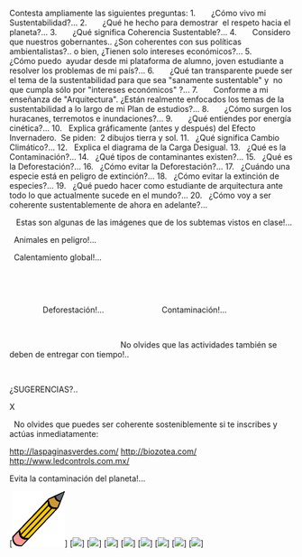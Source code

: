Contesta ampliamente las siguientes
 preguntas:
1.      
 ¿Cómo
 vivo mi
 Sustentabilidad?...
2.      
 ¿Qué
 he hecho para demostrar  el respeto
 hacia el planeta?...
3.      
 ¿Qué
 significa Coherencia
 Sustentable?...
4.      
 Considero
 que nuestros gobernantes.. ¿Son coherentes con sus políticas
 ambientalistas?.. o bien, ¿Tienen solo intereses
 económicos?...
5.      
 ¿Cómo
 puedo  ayudar
 desde mi plataforma de alumno, joven estudiante a resolver
 los problemas de mi país?...
6.      
 ¿Qué
 tan transparente puede ser el tema de la sustentabilidad para que
 sea "sanamente sustentable" y  no que cumpla sólo por
 "intereses
 económicos" ?...
7.      
 Conforme
 a mi enseñanza de "Arquitectura". ¿Están realmente
 enfocados los temas de la sustentabilidad a lo
 largo de mi Plan de estudios?...
8.      
 ¿Cómo
 surgen los huracanes, terremotos e
 inundaciones?...
9.      
 ¿Qué
 entiendes por energía
 cinética?...
10.  
 Explica
 gráficamente (antes y después) del Efecto
 Invernadero.
 Se
 piden:  2 dibujos tierra
 y sol.
11.  
 ¿Qué
 significa Cambio
 Climático?...
12.  
 Explica
 el diagrama de la Carga
 Desigual.
13.  
 ¿Qué
 es la
Contaminación?...
14.  
 ¿Qué
 tipos de contaminantes
 existen?...
15.  
 ¿Qué
 es la
Deforestación?...
16.  
 ¿Cómo
 evitar la
 Deforestación?...
17.  
 ¿Cuándo
 una especie está en peligro de
 extinción?...
18.  
 ¿Cómo
 evitar la extinción de
 especies?...
19.  
 ¿Qué
 puedo hacer como estudiante de arquitectura ante
 todo lo que actualmente sucede en el mundo?...
20.  
 ¿Cómo
 voy a ser coherente sustentablemente de ahora en
 adelante?...




   Estas son
 algunas de las imágenes que de los subtemas vistos en
 clase!...















  Animales en peligro!...

  Calentamiento
global!...



 

 


               Deforestación!...                          Contaminación!...

 


                                                 
 No olvides que las actividades también se deben de entregar con tiempo!..


 








¿SUGERENCIAS?..

X


  No olvides que puedes ser coherente sosteniblemente si te inscribes y actúas inmediatamente:

http://laspaginasverdes.com/
http://biozotea.com/
http://www.ledcontrols.com.mx/

 Evita la contaminación del planeta!...
    

[![](./matita.gif)]
[![](./content/P1/MP1.1/matita.gif)]
[![](./content/P1/MP1.1/matita.gif)]
[![](./content/P1/MP1.1/OSOPOLAR.gif)]
[![](./content/P1/MP1.1/beforeandafter.jpg)]
[![](./content/P1/MP1.1/deforestation_brazil.jpg)]
[![](./content/P1/MP1.1/CONTA.gif)]
[![](./content/P1/MP1.1/sugerencias.gif)]
[![](./content/P1/MP1.1/delfines.jpg)]
